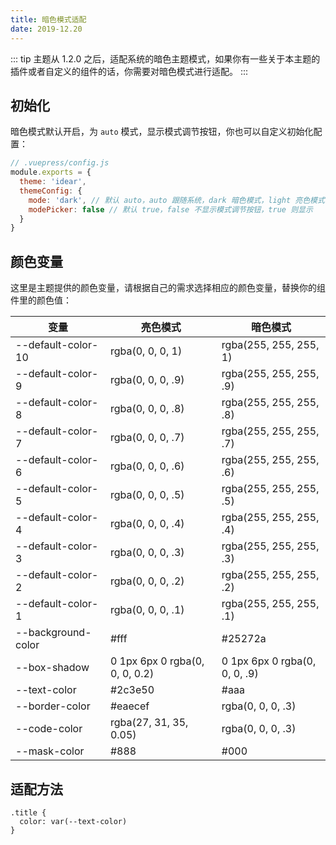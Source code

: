 ```yaml
---
title: 暗色模式适配
date: 2019-12.20
---
```


::: tip
主题从 1.2.0 之后，适配系统的暗色主题模式，如果你有一些关于本主题的插件或者自定义的组件的话，你需要对暗色模式进行适配。
:::

## 初始化 <Badge text="1.3.0+" />

暗色模式默认开启，为 `auto` 模式，显示模式调节按钮，你也可以自定义初始化配置：

```js
// .vuepress/config.js
module.exports = {
  theme: 'idear',
  themeConfig: {
    mode: 'dark', // 默认 auto，auto 跟随系统，dark 暗色模式，light 亮色模式
    modePicker: false // 默认 true，false 不显示模式调节按钮，true 则显示
  }
}  
```

## 颜色变量

这里是主题提供的颜色变量，请根据自己的需求选择相应的颜色变量，替换你的组件里的颜色值：

| 变量 | 亮色模式 | 暗色模式 |
|-|-|-|
|--default-color-10|rgba(0, 0, 0, 1)|rgba(255, 255, 255, 1)|
|--default-color-9|rgba(0, 0, 0, .9)|rgba(255, 255, 255, .9)|
|--default-color-8|rgba(0, 0, 0, .8)|rgba(255, 255, 255, .8)|
|--default-color-7|rgba(0, 0, 0, .7)|rgba(255, 255, 255, .7)|
|--default-color-6|rgba(0, 0, 0, .6)|rgba(255, 255, 255, .6)|
|--default-color-5|rgba(0, 0, 0, .5)|rgba(255, 255, 255, .5)|
|--default-color-4|rgba(0, 0, 0, .4)|rgba(255, 255, 255, .4)|
|--default-color-3|rgba(0, 0, 0, .3)|rgba(255, 255, 255, .3)|
|--default-color-2|rgba(0, 0, 0, .2)|rgba(255, 255, 255, .2)|
|--default-color-1|rgba(0, 0, 0, .1)|rgba(255, 255, 255, .1)|
|--background-color|#fff|#25272a|
|--box-shadow|0 1px 6px 0 rgba(0, 0, 0, 0.2)|0 1px 6px 0 rgba(0, 0, 0, .9)|
|--text-color|#2c3e50|#aaa|
|--border-color|#eaecef|rgba(0, 0, 0, .3)|
|--code-color|rgba(27, 31, 35, 0.05)|rgba(0, 0, 0, .3)|
|--mask-color|#888|#000|

## 适配方法

```stylus
.title {
  color: var(--text-color)
}
```
